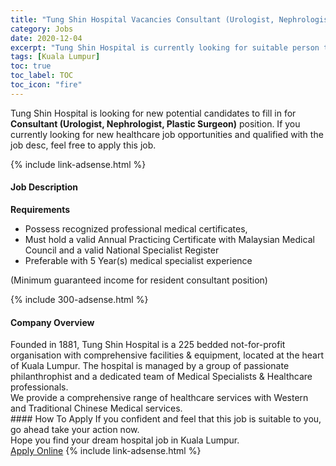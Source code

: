 ```yaml
---
title: "Tung Shin Hospital Vacancies Consultant (Urologist, Nephrologist, Plastic Surgeon)" 
category: Jobs 
date: 2020-12-04 
excerpt: "Tung Shin Hospital is currently looking for suitable person to fill in the Consultant (Urologist, Nephrologist, Plastic Surgeon) which positioned at Kuala Lumpur" 
tags: [Kuala Lumpur] 
toc: true 
toc_label: TOC 
toc_icon: "fire" 
--- 
```


<p>Tung Shin Hospital is looking for new potential candidates to fill in for <b>Consultant (Urologist, Nephrologist, Plastic Surgeon)</b> position. If you currently looking for new healthcare job opportunities and qualified with the job desc, feel free to apply this job.
</p>{% include link-adsense.html %} 
<div><div><div><h4>Job Description</h4></div></div><div><div><span><div><p><strong>Requirements</strong></p><ul><li>Possess recognized professional medical certificates,</li><li>Must hold a valid Annual Practicing Certificate with Malaysian Medical Council and a valid National Specialist Register</li><li>Preferable with 5 Year(s) medical specialist experience</li></ul><p>(Minimum guaranteed income for resident consultant position)</p></div></span></div></div></div> 
{% include 300-adsense.html %} 
<div><div><div><h4>Company Overview</h4></div></div><div><div><span><div><div>Founded in 1881, Tung Shin Hospital is a 225 bedded not-for-profit organisation with comprehensive facilities &amp; equipment, located at the heart of Kuala Lumpur. The hospital is managed by a group of passionate philanthrophist and a dedicated team of Medical Specialists &amp; Healthcare professionals.</div>
<div>We provide a comprehensive range of healthcare services with Western and Traditional Chinese Medical services.</div></div></span></div></div></div> 
#### How To Apply 
If you confident and feel that this job is suitable to you, go ahead take your action now. <br/> 
Hope you find your dream hospital job in Kuala Lumpur. <br/> 
<a href="https://www.jobstreet.com.my/en/job/consultant-urologist-nephrologist-plastic-surgeon-4430458?jobId=jobstreet-my-job-4430458&sectionRank=15&token=0~3777ec59-c98c-43f1-aabc-125bec256834&fr=SRP%20View%20In%20New%20Ta" class="btn btn--warning" target="_blank" rel="nofollow noopenner">Apply Online</a> 
{% include link-adsense.html %} 